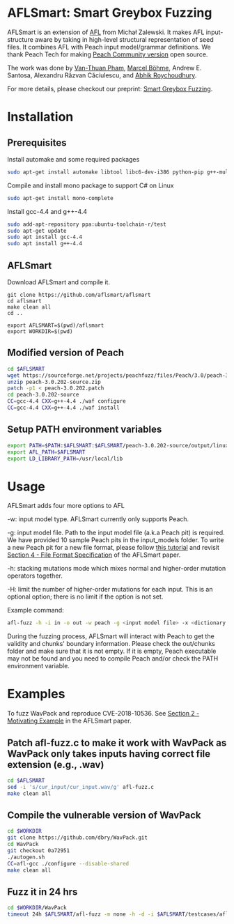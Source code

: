 # AFLSmart: Smart Greybox Fuzzing

AFLSmart is an extension of [AFL](http://lcamtuf.coredump.cx/afl/) from Michał Zalewski. It makes AFL input-structure aware by taking in high-level structural representation of seed files. It combines AFL with Peach input model/grammar definitions. We thank Peach Tech for making [Peach Community version](http://www.peach.tech/resources/peachcommunity/) open source. 

The work was done by [Van-Thuan Pham](https://thuanpv.github.io/), [Marcel Böhme](https://mboehme.github.io/), Andrew E. Santosa, Alexandru Răzvan Căciulescu, and [Abhik Roychoudhury](https://www.comp.nus.edu.sg/~abhik/).

For more details, please checkout our preprint: [Smart Greybox Fuzzing](https://arxiv.org/pdf/1811.09447.pdf).

# Installation

## Prerequisites

Install automake and some required packages
```bash
sudo apt-get install automake libtool libc6-dev-i386 python-pip g++-multilib
```

Compile and install mono package to support C# on Linux
```bash
sudo apt-get install mono-complete
```
Install gcc-4.4 and g++-4.4
```bash
sudo add-apt-repository ppa:ubuntu-toolchain-r/test
sudo apt-get update
sudo apt install gcc-4.4
sudo apt install g++-4.4
```

## AFLSmart

Download AFLSmart and compile it.
```
git clone https://github.com/aflsmart/aflsmart
cd aflsmart
make clean all
cd ..

export AFLSMART=$(pwd)/aflsmart
export WORKDIR=$(pwd)
```

## Modified version of Peach

```bash
cd $AFLSMART
wget https://sourceforge.net/projects/peachfuzz/files/Peach/3.0/peach-3.0.202-source.zip
unzip peach-3.0.202-source.zip
patch -p1 < peach-3.0.202.patch
cd peach-3.0.202-source
CC=gcc-4.4 CXX=g++-4.4 ./waf configure
CC=gcc-4.4 CXX=g++-4.4 ./waf install
```

## Setup PATH environment variables

```bash
export PATH=$PATH:$AFLSMART:$AFLSMART/peach-3.0.202-source/output/linux_x86_64_debug/bin
export AFL_PATH=$AFLSMART
export LD_LIBRARY_PATH=/usr/local/lib
```

# Usage

AFLSmart adds four more options to AFL

-w: input model type. AFLSmart currently only supports Peach.

-g: input model file. Path to the input model file (a.k.a Peach pit) is required. We have provided 10 sample Peach pits in the input_models folder. To write a new Peach pit for a new file format, please follow [this tutorial](http://community.peachfuzzer.com/v3/PeachQuickStart.html) and revisit [Section 4 - File Format Specification](https://arxiv.org/pdf/1811.09447.pdf) of the AFLSmart paper.

-h: stacking mutations mode which mixes normal and higher-order mutation operators together. 

-H: limit the number of higher-order mutations for each input. This is an optional option; there is no limit if the option is not set.

Example command: 
```bash
afl-fuzz -h -i in -o out -w peach -g <input model file> -x <dictionary file> <executable binary and its arguments> @@
```

During the fuzzing process, AFLSmart will interact with Peach to get the validity and chunks' boundary information. Please check the out/chunks folder and make sure that it is not empty. If it is empty, Peach executable may not be found and you need to compile Peach and/or check the PATH environment variable.

# Examples

To fuzz WavPack and reproduce CVE-2018-10536. See [Section 2 - Motivating Example](https://arxiv.org/pdf/1811.09447.pdf) in the AFLSmart paper.

## Patch afl-fuzz.c to make it work with WavPack as WavPack only takes inputs having correct file extension (e.g., .wav)
```bash
cd $AFLSMART
sed -i 's/cur_input/cur_input.wav/g' afl-fuzz.c
make clean all
```

## Compile the vulnerable version of WavPack
```bash
cd $WORKDIR
git clone https://github.com/dbry/WavPack.git
cd WavPack
git checkout 0a72951
./autogen.sh
CC=afl-gcc ./configure --disable-shared
make clean all
```
## Fuzz it in 24 hrs
```bash
cd $WORKDIR/WavPack
timeout 24h $AFLSMART/afl-fuzz -m none -h -d -i $AFLSMART/testcases/aflsmart/wav -o out -w peach -g $AFLSMART/input_models/wav.xml -x $AFLSMART/dictionaries/wav.dict cli/wavpack -y @@ -o out
```

